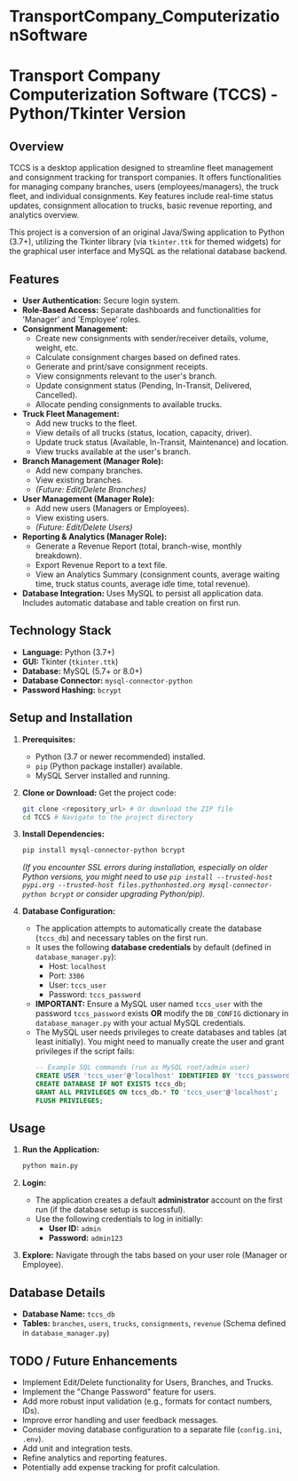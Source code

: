 # TransportCompany_ComputerizationSoftware
# Transport Company Computerization Software (TCCS) - Python/Tkinter Version

## Overview

TCCS is a desktop application designed to streamline fleet management and consignment tracking for transport companies. It offers functionalities for managing company branches, users (employees/managers), the truck fleet, and individual consignments. Key features include real-time status updates, consignment allocation to trucks, basic revenue reporting, and analytics overview.

This project is a conversion of an original Java/Swing application to Python (3.7+), utilizing the Tkinter library (via `tkinter.ttk` for themed widgets) for the graphical user interface and MySQL as the relational database backend.

## Features

*   **User Authentication:** Secure login system.
*   **Role-Based Access:** Separate dashboards and functionalities for 'Manager' and 'Employee' roles.
*   **Consignment Management:**
    *   Create new consignments with sender/receiver details, volume, weight, etc.
    *   Calculate consignment charges based on defined rates.
    *   Generate and print/save consignment receipts.
    *   View consignments relevant to the user's branch.
    *   Update consignment status (Pending, In-Transit, Delivered, Cancelled).
    *   Allocate pending consignments to available trucks.
*   **Truck Fleet Management:**
    *   Add new trucks to the fleet.
    *   View details of all trucks (status, location, capacity, driver).
    *   Update truck status (Available, In-Transit, Maintenance) and location.
    *   View trucks available at the user's branch.
*   **Branch Management (Manager Role):**
    *   Add new company branches.
    *   View existing branches.
    *   *(Future: Edit/Delete Branches)*
*   **User Management (Manager Role):**
    *   Add new users (Managers or Employees).
    *   View existing users.
    *   *(Future: Edit/Delete Users)*
*   **Reporting & Analytics (Manager Role):**
    *   Generate a Revenue Report (total, branch-wise, monthly breakdown).
    *   Export Revenue Report to a text file.
    *   View an Analytics Summary (consignment counts, average waiting time, truck status counts, average idle time, total revenue).
*   **Database Integration:** Uses MySQL to persist all application data. Includes automatic database and table creation on first run.

## Technology Stack

*   **Language:** Python (3.7+)
*   **GUI:** Tkinter (`tkinter.ttk`)
*   **Database:** MySQL (5.7+ or 8.0+)
*   **Database Connector:** `mysql-connector-python`
*   **Password Hashing:** `bcrypt`

## Setup and Installation

1.  **Prerequisites:**
    *   Python (3.7 or newer recommended) installed.
    *   `pip` (Python package installer) available.
    *   MySQL Server installed and running.

2.  **Clone or Download:** Get the project code:
    ```bash
    git clone <repository_url> # Or download the ZIP file
    cd TCCS # Navigate to the project directory
    ```

3.  **Install Dependencies:**
    ```bash
    pip install mysql-connector-python bcrypt
    ```
    *(If you encounter SSL errors during installation, especially on older Python versions, you might need to use `pip install --trusted-host pypi.org --trusted-host files.pythonhosted.org mysql-connector-python bcrypt` or consider upgrading Python/pip).*

4.  **Database Configuration:**
    *   The application attempts to automatically create the database (`tccs_db`) and necessary tables on the first run.
    *   It uses the following **database credentials** by default (defined in `database_manager.py`):
        *   Host: `localhost`
        *   Port: `3306`
        *   User: `tccs_user`
        *   Password: `tccs_password`
    *   **IMPORTANT:** Ensure a MySQL user named `tccs_user` with the password `tccs_password` exists **OR** modify the `DB_CONFIG` dictionary in `database_manager.py` with your actual MySQL credentials.
    *   The MySQL user needs privileges to create databases and tables (at least initially). You might need to manually create the user and grant privileges if the script fails:
        ```sql
        -- Example SQL commands (run as MySQL root/admin user)
        CREATE USER 'tccs_user'@'localhost' IDENTIFIED BY 'tccs_password';
        CREATE DATABASE IF NOT EXISTS tccs_db;
        GRANT ALL PRIVILEGES ON tccs_db.* TO 'tccs_user'@'localhost';
        FLUSH PRIVILEGES;
        ```

## Usage

1.  **Run the Application:**
    ```bash
    python main.py
    ```

2.  **Login:**
    *   The application creates a default **administrator** account on the first run (if the database setup is successful).
    *   Use the following credentials to log in initially:
        *   **User ID:** `admin`
        *   **Password:** `admin123`

3.  **Explore:** Navigate through the tabs based on your user role (Manager or Employee).

## Database Details

*   **Database Name:** `tccs_db`
*   **Tables:** `branches`, `users`, `trucks`, `consignments`, `revenue` (Schema defined in `database_manager.py`)

## TODO / Future Enhancements

*   Implement Edit/Delete functionality for Users, Branches, and Trucks.
*   Implement the "Change Password" feature for users.
*   Add more robust input validation (e.g., formats for contact numbers, IDs).
*   Improve error handling and user feedback messages.
*   Consider moving database configuration to a separate file (`config.ini`, `.env`).
*   Add unit and integration tests.
*   Refine analytics and reporting features.
*   Potentially add expense tracking for profit calculation.
